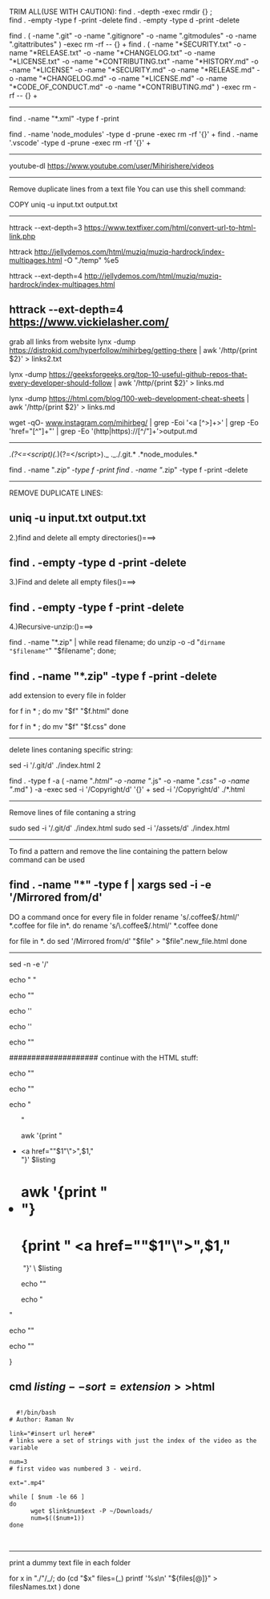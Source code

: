 TRIM ALL(USE WITH CAUTION):
find . -depth -exec rmdir {} \;  
find . -empty -type f -print -delete
find . -empty -type d -print -delete

find . \( -name ".git" -o -name ".gitignore" -o -name ".gitmodules" -o -name ".gitattributes" \) -exec rm -rf -- {} +
find . \( -name "*SECURITY.txt" -o -name "*RELEASE.txt" -o -name "*CHANGELOG.txt" -o -name "*LICENSE.txt" -o -name "*CONTRIBUTING.txt" -name "*HISTORY.md" -o -name "*LICENSE" -o -name "*SECURITY.md" -o -name "*RELEASE.md" -o -name "*CHANGELOG.md" -o -name "*LICENSE.md" -o -name "*CODE_OF_CONDUCT.md" -o -name "\*CONTRIBUTING.md" \) -exec rm -rf -- {} +

---

find . -name "\*.xml" -type f -print

find . -name 'node_modules' -type d -prune -exec rm -rf '{}' +
find . -name '.vscode' -type d -prune -exec rm -rf '{}' +

---

youtube-dl <https://www.youtube.com/user/Mihirishere/videos>

---

Remove duplicate lines from a text file
You can use this shell command:

COPY
uniq -u input.txt output.txt

---

httrack --ext-depth=3 <https://www.textfixer.com/html/convert-url-to-html-link.php>

httrack <http://jellydemos.com/html/muziq/muziq-hardrock/index-multipages.html> -O "./temp" %e5

httrack --ext-depth=4 <http://jellydemos.com/html/muziq/muziq-hardrock/index-multipages.html>

## httrack --ext-depth=4 <https://www.vickielasher.com/>

grab all links from website
lynx -dump <https://distrokid.com/hyperfollow/mihirbeg/getting-there> | awk '/http/{print $2}' > links2.txt

lynx -dump <https://geeksforgeeks.org/top-10-useful-github-repos-that-every-developer-should-follow> | awk '/http/{print $2}' > links.md

lynx -dump <https://html.com/blog/100-web-development-cheat-sheets> | awk '/http/{print $2}' > links.md

wget -qO- www.instagram.com/mihirbeg/ |
grep -Eoi '<a [^>]+>' |
grep -Eo 'href="[^\"]+"' |
grep -Eo '(http|https)://[^/"]+'>output.md

---

._(?<=<script)(._)(?=<\/script>)._
._\./\.git.*
.*node_modules.\*

find . -name "_.zip" -type f -print
find . -name "_.zip" -type f -print -delete

---

REMOVE DUPLICATE LINES:

## uniq -u input.txt output.txt

2.)find and delete all empty directories()===>

## find . -empty -type d -print -delete

3.)Find and delete all empty files()===>

## find . -empty -type f -print -delete

4.)Recursive-unzip:()===>

find . -name "\*.zip" | while read filename; do unzip -o -d "`dirname "$filename"`" "$filename"; done;

## find . -name "\*.zip" -type f -print -delete

add extension to every file in folder

for f in \* ; do
mv "$f" "$f.html"
done

for f in \* ; do
mv "$f" "$f.css"
done

---

delete lines contaning specific string:

sed -i '/\.git/d' ./index.html
2

find . -type f -a \( -name "_.html" -o -name "_.js" -o -name "_.css" -o -name "_.md" \) -a -exec sed -i '/Copyright/d' '{}' +
sed -i '/Copyright/d' ./\*.html

---

Remove lines of file contaning a string

sudo sed -i '/\.git/d' ./index.html
sudo sed -i '/assets/d' ./index.html

---

To find a pattern and remove the line containing the pattern below command can be used

## find . -name "\*" -type f | xargs sed -i -e '/Mirrored from/d'

DO a command once for every file in folder
rename 's/\.coffee$/.html/' *.coffee
for file in*.
do
     rename 's/\.coffee$/.html/' \*.coffee
done

for file in \*.
do
sed '/Mirrored from/d' "$file" > "$file".new_file.html
done

---

sed -n -e '/<script>/,/<\/script>/p' getting-there.html >out.js
sed -i 's/<script>//g' out.js
sed -i 's/<\/script>//g' out.js

._\./<script_
(?<=<script)(.\*)(?=<\/script>)

---

sudo sed -i '/\.git/d' ./index.html

---

Resursivley delete node modules

find . -name 'node_modules' -type d -prune -exec rm -rf '{}' +

---

5.) Remember Git Credentials:

                git config --global credential.helper store

---

## find . \( -name ".git" -o -name ".gitignore" -o -name ".gitmodules" -o -name ".gitattributes" \) -exec rm -rf -- {} +

find . \( -name "*CHANGELOG.md" -o -name "*LICENSE.md" -o -name "*CONTRIBUTING.md" \) -exec rm -rf -- {} +
find . \( -name "*SECURITY.md" -o -name "*RELEASE.md" -o -name "*CHANGELOG.md" -o -name "*LICENSE.md" -o -name "*CONTRIBUTING.md" \) -exec rm -rf -- {} +
find . \( -name "*SECURITY.txt" -o -name "*RELEASE.txt" -o -name "*CHANGELOG.txt" -o -name "*LICENSE.txt" -o -name "*CONTRIBUTING.txt" -name "*HISTORY.md" -o -name "*LICENSE" -o -name "*SECURITY.md" -o -name "*RELEASE.md" -o -name "*CHANGELOG.md" -o -name "*LICENSE.md" -o -name "*CODE_OF_CONDUCT.md" -o -name "\*CONTRIBUTING.md" \) -exec rm -rf -- {} +

---

git filter-branch --index-filter 'git rm -r --cached --ignore-unmatch assets/\_website-components/0-DOJO/widgets-master/output/info/stats.json' HEAD

git filter-branch --index-filter 'git rm -r --cached --ignore-unmatch assets/\_00-4-all-time/\_0-Random-Repo/zipped.zip' HEAD

git filter-branch --index-filter 'git rm -r --cached --ignore-unmatch assets/\_Resource-Hub-Mark_II/azagent/vstsagent.tar.gz' HEAD
git filter-branch --index-filter 'git rm -r --cached --ignore-unmatch assets/\_00-4-all-time/\_0-Random-Repo/zipped.zip' HEAD

---

nano
When you're done, hit CTRL+O to save and CTRL+X to exit Nano. You'll just need to restart the SSH server with one of the following commands.

$ systemctl restart sshd
$ service sshd restart

---

Recursivley Create numbered folders:
n=1;
max=50;
while [ "$n" -le "$max" ]; do
mkdir "s$n"
  n=`expr "$n" + 1`;
done

---

Command Line: Rename all files in current directory to a certain file extension:
forfiles /S /M _/C "cmd /c rename @file @fname.js"
forfiles /S /M_ /C "cmd /c rename @file @fname.html"

---

The following command would rename all _.txt files to_.doc.

$ rename 's/\.txt$/.doc/' \*.txt

$ rename 's/\.example$/.sql/' *.example
rename 's/\.js\.download$/.js/'\*.js\.download

## rename 's/\.html\.tmp$/.html/' \*.html\.tmp

find ./ -iname "\*.md" -type f -exec sh -c 'pandoc "${0}" -o "${0%.md}.html"' {} \;

---

---

Recursivley list every single file in the working directory... 1 per line:

ls -R ./ | awk '
/:$/&&f{s=$0;f=0}
/:$/&&!f{sub(/:$/,"");s=$0;f=1;next}
NF&&f{ print s"/"$0 }'

write-to-txt-file

ls -R ./ | awk '
/:$/&&f{s=$0;f=0}
/:$/&&!f{sub(/:$/,"");s=$0;f=1;next}
NF&&f{ print s"/"$0 }'

--------for only html-files------------------------------------------------------------------------------

## find ./ | grep -i "\.html\*$"

---

---

forfiles /S /M \*.File /C "cmd /c rename @file @fname.js"

---

Recreate folder structure with only specific file types

find . -name '\*.html' | cpio -pdm './original-mihir-html'

---

7.) ()===>

---

8.) Command Prompt: code --list-extensions
for /F "tokens=\*" %A in (extensions.list) do code --install-extension %A

---

9.)Create a soft link in the home dir
ln -s /mnt/c/0-a-A-October

---

10.)
sudo apt update
sudo apt upgrade
git config --global user.name bryan
git config --global user.email bryan.guner@gmail.com
sudo apt update
sudo apt install build-essential
curl -o- <https://raw.githubusercontent.com/nvm-sh/nvm/v0.35.2/install.sh> | bash
. ./.bashrc
nvm install --lts
sudo apt install unzip
npm install -g mocha
npm audit fix -F
npm audit fix -f
npm install -g mocha
sudo apt update
sudo apt upgrade
sudo apt install python3

---

Command Line vscode
code --list-extensions
code --disable-extension <ext-name>

sudo groupadd docker
sudo usermod -aG docker $USER
newgrp docker

dockerd

---

killall node

---

sudo service postgresql stop
sudo service postgresql start
sudo service postgresql restart

---

sed -e '/.git/ {
$!N
d
}'index.html

wget \
 --recursive \ # Download the whole site.
--page-requisites \ # Get all assets/elements (CSS/JS/images).
--adjust-extension \ # Save files with .html on the end.
--span-hosts \ # Include necessary assets from offsite as well.
--convert-links \ # Update links to still work in the static version.
--restrict-file-names=windows \ # Modify filenames to work in Windows as well.
--domains yoursite.com \ # Do not follow links outside this domain.
--no-parent \ # Don't follow links outside the directory you pass in.
<https://www.instagram.com/mihirbeg/?hl=en>

---

Copy file structure without the files:

rsync -a -f"+ _/" -f"-_" './'/ './../'/

rsync -a -f"+ _/" -f"-_" source/ destination/

---

---

# !/bin/sh

# find ./ | grep -i "\.\*$" >files

find ./ | sed -E -e 's/([^ ]+[ ]+){8}//' | grep -i "\.\*$">files
listing="files"

out=""

html="index.html"
out="basename $out.html"
html="index.html"
cmd() {

echo ' <!DOCTYPE html>'
echo '<html>'
echo '<head>'

echo ' <meta http-equiv="Content-Type" content="text/html">'

echo ' <meta name="Author" content="Bryan Guner">'
echo '<link rel="stylesheet" href="./assets/prism.css">'
echo ' <link rel="stylesheet" href="./assets/style.css">'
echo ' <script async defer src="./assets/prism.js">
</script>'

echo " <TITLE> directory </TITLE> </head>"

echo ""

echo '</head>'

echo '<body>'

echo ""

#################### continue with the HTML stuff:

echo ""

echo ""

echo "<ul>"

awk '{print "<li>
<a href=\""$1"\">",$1,"&nbsp;</li>"}' $listing

# awk '{print "<li>"}

# {print " <a href=\""$1"\">",$1,"</a>
</li>&nbsp;"}' \ $listing

echo ""

echo "</ul>"

echo "</body>"

echo "</html>"

}

## cmd $listing --sort=extension >>$html

  <pre>
<code>
  #!/bin/bash
# Author: Raman Nv

link="#insert url here#"
# links were a set of strings with just the index of the video as the variable

num=3  
# first video was numbered 3 - weird.  

ext=".mp4"

while [ $num -le 66 ]
do
      wget $link$num$ext -P ~/Downloads/
      num=$(($num+1))
done
  
</code>
</pre>

---

print a dummy text file in each folder

for x in "./"/_/; do
(cd "$x"
files=(_)
printf '%s\n' "${files[@]}" > filesNames.txt
)
done
